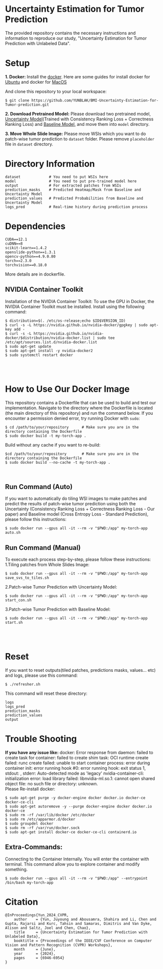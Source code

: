 # Uncertainty Estimation for Tumor Prediction
The provided repository contains the necessary instructions and information to reproduce our study, "Uncertainty Estimation for Tumor Prediction with Unlabeled Data".


# Setup
**1. Docker:**
Install the [docker](https://www.docker.com/). Here are some guides for install docker for [Ubuntu](https://docs.docker.com/desktop/install/mac-install/) and docker for [MacOS](https://www.docker.com/)   

And clone this repository to your local workspace:

    $ git clone https://github.com/YUNBLAK/BMI-Uncertainty-Estimation-for-Tumor-prediction.git



**2. Download Pretrained Model:**
Please download two pretrained model, [Uncertainty Model](https://drive.google.com/file/d/1YlSQzmeggKB97pATNdlmeq6Q7PUr3EW-/view?usp=sharing)(Trained with Consistency Ranking Loss + Correctness Ranking Loss) and [Baseline Model](https://drive.google.com/file/d/10H7Ce79zfb1b3tdX5dNexjIqKkCLtWzN/view?usp=sharing), and move them into `model` directory. 

**3. Move Whole Slide Image:**
Please move WSIs which you want to do patch-wise tumor prediction to `dataset` folder. Please remove `placeholder` file in `dataset` directory.


# Directory Information

    dataset             # You need to put WSIs here
    model               # You need to put pre-trained model here
    output              # For extracted patches from WSIs
    prediction_masks    # Predicted Heatmap/Mask from Baseline and Uncertainty Model
    prediction_values   # Predicted Probabilities from Baseline and Uncertainty Model
    logs_pred           # Real-time history during prediction process


# Dependencies
    CUDA==12.1
    cuDNN==8
    scikit-learn==1.4.2
    openslide-python==1.3.1
    opencv-python==4.9.0.80
    torch==2.3.0
    torchvision==0.18.0

More details are in dockerfile. 

## NVIDIA Container Toolkit
Installation of the NVIDIA Container Toolkit: To use the GPU in Docker, the NVIDIA Container Toolkit must be installed. Install using the following command:

    $ distribution=$(. /etc/os-release;echo $ID$VERSION_ID)
    $ curl -s -L https://nvidia.github.io/nvidia-docker/gpgkey | sudo apt-key add -
    $ curl -s -L https://nvidia.github.io/nvidia-docker/$distribution/nvidia-docker.list | sudo tee /etc/apt/sources.list.d/nvidia-docker.list
    $ sudo apt-get update
    $ sudo apt-get install -y nvidia-docker2
    $ sudo systemctl restart docker

<br><br>


# How to Use Our Docker Image

This repository contains a Dockerfile that can be used to build and test our implementation. Navigate to the directory where the Dockerfile is located (the main directory of this repository) and run the command below. If you encounter a permission denied error, try running Docker with `sudo`:


    $ cd /path/to/your/repository      # Make sure you are in the directory containing the Dockerfile
    $ sudo docker build -t my-torch-app .

Build without any cache if you want to re-build:

    $cd /path/to/your/repository       # Make sure you are in the directory containing the Dockerfile
    $ sudo docker build --no-cache -t my-torch-app .

<br>

## Run Command (Auto)
If you want to automatically do tiling WSI images to make patches and predict the results of patch-wise tumor prediction using both the Uncertainty (Consistency Ranking Loss + Correctness Ranking Loss - Our paper) and Baseline model (Cross Entropy Loss - Standard Prediction), please follow this instructions:   
    
    $ sudo docker run --gpus all -it --rm -v "$PWD:/app" my-torch-app auto.sh


## Run Command (Manual)
To execute each process step-by-step, please follow these instructions:   
1.Tiling patches from Whole Slides Image:

    $ sudo docker run --gpus all -it --rm -v "$PWD:/app" my-torch-app save_svs_to_tiles.sh

2.Patch-wise Tumor Prediction with Uncertainty Model:

    $ sudo docker run --gpus all -it --rm -v "$PWD:/app" my-torch-app start_con.sh

3.Patch-wise Tumor Prediction with Baseline Model:

    $ sudo docker run --gpus all -it --rm -v "$PWD:/app" my-torch-app start.sh


<br><br>

# Reset
If you want to reset outputs(tiled patches, predictions masks, values... etc) and logs, please use this command:
    
    $ ./refresher.sh

This command will reset these directory:

    logs
    logs_pred
    prediction_masks
    prediction_values
    output


# Trouble Shooting
**If you have any issue like:**
docker: Error response from daemon: failed to create task for container: failed to create shim task: OCI runtime create failed: runc create failed: unable to start container process: error during container init: error running hook #0: error running hook: exit status 1, stdout: , stderr: Auto-detected mode as 'legacy'
nvidia-container-cli: initialization error: load library failed: libnvidia-ml.so.1: cannot open shared object file: no such file or directory: unknown.    
Please Re-install docker:

    $ sudo apt-get purge -y docker-engine docker docker.io docker-ce docker-ce-cli
    $ sudo apt-get autoremove -y --purge docker-engine docker docker.io docker-ce
    $ sudo rm -rf /var/lib/docker /etc/docker
    $ sudo rm /etc/apparmor.d/docker
    $ sudo groupdel docker
    $ sudo rm -rf /var/run/docker.sock
    $ sudo apt-get install docker-ce docker-ce-cli containerd.io

## Extra-Commands:

Connecting to the Container Internally. You will enter the container with terminal. This command allow you to explore container and modify something.

    $ sudo docker run --gpus all -it --rm -v "$PWD:/app" --entrypoint /bin/bash my-torch-app    


# Citation

    @InProceedings{Yun_2024_CVPR,
        author    = {Yun, Juyoung and Abousamra, Shahira and Li, Chen and Gupta, Rajarsi and Kurc, Tahsin and Samaras, Dimitris and Van Dyke, Alison and Saltz, Joel and Chen, Chao},
        title     = {Uncertainty Estimation for Tumor Prediction with Unlabeled Data},
        booktitle = {Proceedings of the IEEE/CVF Conference on Computer Vision and Pattern Recognition (CVPR) Workshops},
        month     = {June},
        year      = {2024},
        pages     = {6946-6954}
    }
